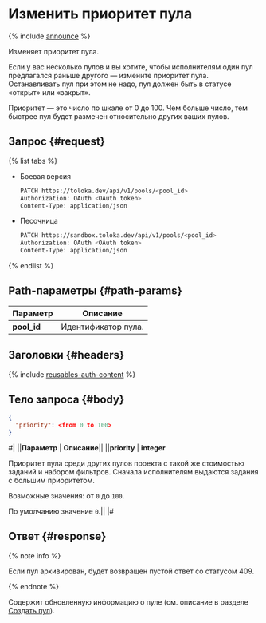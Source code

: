 # Изменить приоритет пула

{% include [announce](../_includes/announce.md) %}

Изменяет приоритет пула.

Если у вас несколько пулов и вы хотите, чтобы исполнителям один пул предлагался раньше другого — измените приоритет пула. Останавливать пул при этом не надо, пул должен быть в статусе «открыт» или «закрыт».

Приоритет — это число по шкале от 0 до 100. Чем больше число, тем быстрее пул будет размечен относительно других ваших пулов.

## Запрос {#request}

{% list tabs %}

- Боевая версия

    ```bash
    PATCH https://toloka.dev/api/v1/pools/<pool_id>
    Authorization: OAuth <OAuth token>
    Content-Type: application/json
    ```

- Песочница

    ```bash
    PATCH https://sandbox.toloka.dev/api/v1/pools/<pool_id>
    Authorization: OAuth <OAuth token>
    Content-Type: application/json
    ```

{% endlist %}

## Path-параметры {#path-params}

Параметр | Описание
----- | -----
**pool_id** | Идентификатор пула.

## Заголовки {#headers}

{% include [reusables-auth-content](../_includes/reusables/id-reusables/auth-content.md) %}

## Тело запроса {#body}

```json
{
  "priority": <from 0 to 100>
}
```
#|
||**Параметр** | **Описание**||
||**priority** | **integer**

Приоритет пула среди других пулов проекта с такой же стоимостью заданий и набором фильтров. Сначала исполнителям выдаются задания с большим приоритетом.

Возможные значения: от `0` до `100`.

По умолчанию значение `0`.||
|#

## Ответ {#response}

{% note info %}

Если пул архивирован, будет возвращен пустой ответ со статусом 409.

{% endnote %}

Содержит обновленную информацию о пуле (см. описание в разделе [Создать пул](create-pool.md#response)).
